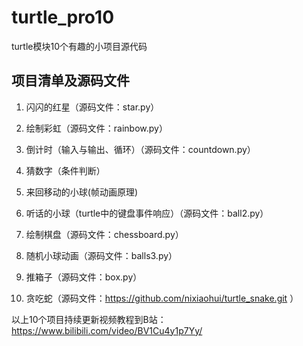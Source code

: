 # turtle_pro10
turtle模块10个有趣的小项目源代码

## 项目清单及源码文件
1. 闪闪的红星（源码文件：star.py）

2. 绘制彩虹（源码文件：rainbow.py）

3. 倒计时（输入与输出、循环）（源码文件：countdown.py）

4. 猜数字（条件判断）

5. 来回移动的小球(帧动画原理)

6. 听话的小球（turtle中的键盘事件响应）（源码文件：ball2.py）

7. 绘制棋盘（源码文件：chessboard.py）

8. 随机小球动画（源码文件：balls3.py）

9. 推箱子（源码文件：box.py）

10. 贪吃蛇（源码文件：https://github.com/nixiaohui/turtle_snake.git  ）

以上10个项目持续更新视频教程到B站：
https://www.bilibili.com/video/BV1Cu4y1p7Yy/
